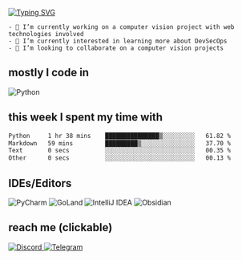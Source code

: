 <a href="https://git.io/typing-svg"><img src="https://readme-typing-svg.herokuapp.com?font=Fira+Code&size=24&duration=2500&pause=800&color=18C375&background=15151500&vCenter=true&multiline=true&random=false&width=435&height=100&lines=Rockntt;Senior+grade+lycee+student" alt="Typing SVG" /></a>

```
- 🔭 I’m currently working on a computer vision project with web technologies involved
- 🌱 I’m currently interested in learning more about DevSecOps
- 👯 I’m looking to collaborate on a computer vision projects
```

## mostly I code in
![Python](https://img.shields.io/badge/python-3670A0?style=for-the-badge&logo=python&logoColor=ffdd54)


## this week I spent my time with
<!--START_SECTION:waka-->

```txt
Python     1 hr 38 mins    ███████████████▒░░░░░░░░░   61.82 %
Markdown   59 mins         █████████▒░░░░░░░░░░░░░░░   37.70 %
Text       0 secs          ░░░░░░░░░░░░░░░░░░░░░░░░░   00.35 %
Other      0 secs          ░░░░░░░░░░░░░░░░░░░░░░░░░   00.13 %
```

<!--END_SECTION:waka-->


## IDEs/Editors
![PyCharm](https://img.shields.io/badge/pycharm-143?style=for-the-badge&logo=pycharm&logoColor=black&color=black&labelColor=green)
![GoLand](https://img.shields.io/badge/GoLand-0f0f0f?&style=for-the-badge&logo=goland&logoColor=white)
![IntelliJ IDEA](https://img.shields.io/badge/IntelliJIDEA-000000.svg?style=for-the-badge&logo=intellij-idea&logoColor=white)
![Obsidian](https://img.shields.io/badge/Obsidian-%23483699.svg?style=for-the-badge&logo=obsidian&logoColor=white)

## reach me (clickable)
<a href="https://discordapp.com/users/1184134942326804595" target="_blank">
  <img src="https://img.shields.io/badge/Discord-%235865F2.svg?style=for-the-badge&logo=discord&logoColor=white" alt="Discord">
</a>
<a href="https://t.me/Rockntt" target="_blank">
  <img src="https://img.shields.io/badge/Telegram-2CA5E0?style=for-the-badge&logo=telegram&logoColor=white" alt="Telegram">
</a>





